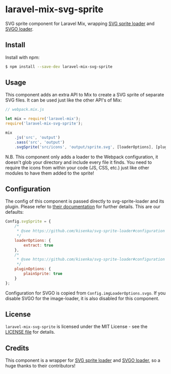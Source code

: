 # laravel-mix-svg-sprite

SVG sprite component for Laravel Mix, wrapping [SVG sprite loader](https://github.com/kisenka/svg-sprite-loader) and [SVGO loader](https://github.com/rpominov/svgo-loader).

## Install

Install with npm:
```bash
$ npm install --save-dev laravel-mix-svg-sprite
```

## Usage

This component adds an extra API to Mix to create a SVG sprite of separate SVG files.
It can be used just like the other API's of Mix:

```javascript
// webpack.mix.js

let mix = require('laravel-mix');
require('laravel-mix-svg-sprite');

mix
    .js('src', 'output')
    .sass('src', 'output')
    .svgSprite('src/icons', 'output/sprite.svg', [loaderOptions], [pluginOptions]);
```

N.B. This component only adds a loader to the Webpack configuration, it doesn't glob your directory and include every file it finds.
You need to require the icons from within your code (JS, CSS, etc.) just like other modules to have them added to the sprite!

## Configuration

The config of this component is passed directly to svg-sprite-loader and its plugin.
Please refer to [their documentation](https://github.com/kisenka/svg-sprite-loader#configuration) for further details.
This are our defaults:

```javascript
Config.svgSprite = {
    /*
     * @see https://github.com/kisenka/svg-sprite-loader#configuration
     */
    loaderOptions: {
        extract: true
    },
    /*
     * @see https://github.com/kisenka/svg-sprite-loader#configuration
     */
    pluginOptions: {
        plainSprite: true
    }    
};
```

Configuration for SVGO is copied from ``Config.imgLoaderOptions.svgo``.
If you disable SVGO for the image-loader, it is also disabled for this component.

## License

`laravel-mix-svg-sprite` is licensed under the MIT License - see the [LICENSE file](LICENSE) for details.

## Credits

This component is a wrapper for [SVG sprite loader](https://github.com/kisenka/svg-sprite-loader/graphs/contributors) and [SVGO loader](https://github.com/rpominov/svgo-loader/graphs/contributors), so a huge thanks to their contributors!

